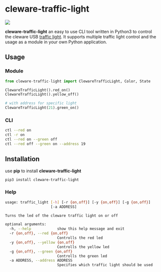 # cleware-traffic-light
[![][license badge]][license link]

**cleware-traffic-light** an easy to use CLI tool written in Python3 to control the cleware USB [traffic light](http://www.cleware-shop.de/USB-MiniTrafficLight-EN).
It supports multiple traffic light control and the usage as a module in your own Python application.

## Usage

### Module

```python
from cleware-traffic-light import ClewareTrafficLight, Color, State

ClewareTrafficLight().red_on()
ClewareTrafficLight().yellow_off()

# with address for specific light
ClewareTrafficLight(21).green_on()
```

### CLI

```bash
ctl --red on
ctl -r on
ctl --red on --green off
ctl --red off --green on --address 19
```

## Installation

use **pip** to install **cleware-traffic-light**

```bash
pip3 install cleware-traffic-light
```

### Help

```bash
usage: traffic_light [-h] [-r {on,off}] [-y {on,off}] [-g {on,off}]
                     [-a ADDRESS]

Turns the led of the cleware traffic light on or off

optional arguments:
  -h, --help            show this help message and exit
  -r {on,off}, --red {on,off}
                        Controlls the red led
  -y {on,off}, --yellow {on,off}
                        Controlls the yellow led
  -g {on,off}, --green {on,off}
                        Controlls the green led
  -a ADDRESS, --address ADDRESS
                        Specifies which traffic light should be used
```

[license badge]: https://img.shields.io/badge/license-MIT-blue.svg?style=flat
[license link]: https://stash.intranet.roche.com/stash/users/rostj1/repos/cleware-traffic-light/browse/LICENSE
